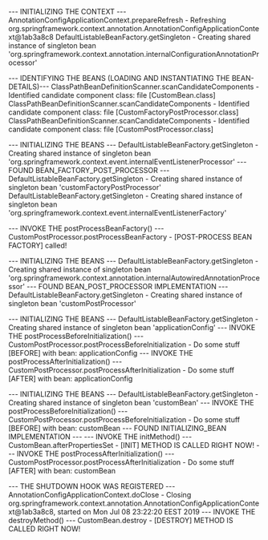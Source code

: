 --- INITIALIZING THE CONTEXT ---
AnnotationConfigApplicationContext.prepareRefresh - Refreshing org.springframework.context.annotation.AnnotationConfigApplicationContext@1ab3a8c8
DefaultListableBeanFactory.getSingleton - Creating shared instance of singleton bean 'org.springframework.context.annotation.internalConfigurationAnnotationProcessor'

--- IDENTIFYING THE BEANS (LOADING AND INSTANTIATING THE BEAN-DETAILS)---
ClassPathBeanDefinitionScanner.scanCandidateComponents - Identified candidate component class: file [CustomBean.class]
ClassPathBeanDefinitionScanner.scanCandidateComponents - Identified candidate component class: file [CustomFactoryPostProcessor.class]
ClassPathBeanDefinitionScanner.scanCandidateComponents - Identified candidate component class: file [CustomPostProcessor.class]

--- INITIALIZING THE BEANS ---
DefaultListableBeanFactory.getSingleton - Creating shared instance of singleton bean 'org.springframework.context.event.internalEventListenerProcessor'
        --- FOUND BEAN_FACTORY_POST_PROCESSOR ---
DefaultListableBeanFactory.getSingleton - Creating shared instance of singleton bean 'customFactoryPostProcessor'
DefaultListableBeanFactory.getSingleton - Creating shared instance of singleton bean 'org.springframework.context.event.internalEventListenerFactory'

--- INVOKE THE postProcessBeanFactory() ---
CustomPostProcessor.postProcessBeanFactory - [POST-PROCESS BEAN FACTORY] called!

--- INITIALIZING THE BEANS ---
DefaultListableBeanFactory.getSingleton - Creating shared instance of singleton bean 'org.springframework.context.annotation.internalAutowiredAnnotationProcessor'
        --- FOUND BEAN_POST_PROCESSOR IMPLEMENTATION ---
DefaultListableBeanFactory.getSingleton - Creating shared instance of singleton bean 'customPostProcessor'

--- INITIALIZING THE BEANS ---
DefaultListableBeanFactory.getSingleton - Creating shared instance of singleton bean 'applicationConfig'
        --- INVOKE THE postProcessBeforeInitialization() ---
CustomPostProcessor.postProcessBeforeInitialization - Do some stuff [BEFORE] with bean: applicationConfig
        --- INVOKE THE postProcessAfterInitialization() ---
CustomPostProcessor.postProcessAfterInitialization - Do some stuff [AFTER] with bean: applicationConfig

--- INITIALIZING THE BEANS ---
DefaultListableBeanFactory.getSingleton - Creating shared instance of singleton bean 'customBean'
         --- INVOKE THE postProcessBeforeInitialization() ---
CustomPostProcessor.postProcessBeforeInitialization - Do some stuff [BEFORE] with bean: customBean
         --- FOUND INITIALIZING_BEAN IMPLEMENTATION ---
                 --- INVOKE THE initMethod() ---
CustomBean.afterPropertiesSet - [INIT] METHOD IS CALLED RIGHT NOW!
        --- INVOKE THE postProcessAfterInitialization() ---
CustomPostProcessor.postProcessAfterInitialization - Do some stuff [AFTER] with bean: customBean

--- THE SHUTDOWN HOOK WAS REGISTERED ---
AnnotationConfigApplicationContext.doClose - Closing org.springframework.context.annotation.AnnotationConfigApplicationContext@1ab3a8c8, started on Mon Jul 08 23:22:20 EEST 2019
                --- INVOKE THE destroyMethod() ---
CustomBean.destroy - [DESTROY] METHOD IS CALLED RIGHT NOW!